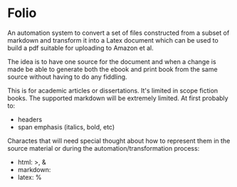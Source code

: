 # Folio

An automation system to convert a set of files constructed from a subset of markdown and transform it into a Latex document which can be used to build a pdf suitable for uploading to Amazon et al.

The idea is to have one source for the document and when a change is made be able to generate both the ebook and print book from the same source without having to do any fiddling.

This is for academic articles or dissertations.  It's limited in scope fiction books.  The supported markdown will be extremely limited.  At first probably to:

* headers
* span emphasis (italics, bold, etc)

Charactes that will need special thought about how to represent them in the source material or during the automation/transformation process:

* html: >, &
* markdown: 
* latex: %
